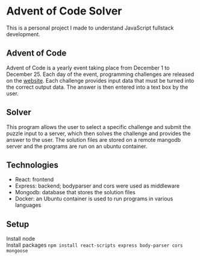 # Advent of Code Solver
This is a personal project I made to understand JavaScript fullstack development.

## Advent of Code
Advent of Code is a yearly event taking place from December 1 to December 25. Each day of the event, programming challenges are released on the [website](https://adventofcode.com/). Each challenge provides input data that must be turned into the correct output data. The answer is then entered into a text box by the user.

## Solver
This program allows the user to select a specific challenge and submit the puzzle input to a server, which then solves the challenge and provides the answer to the user. The solution files are stored on a remote mangodb server and the programs are run on an ubuntu container.

## Technologies
* React: frontend
* Express: backend; bodyparser and cors were used as middleware
* Mongodb: database that stores the solution files
* Docker: an Ubuntu container is used to run programs in various languages

## Setup
Install node\
Install packages `npm install react-scripts express body-parser cors mongoose`